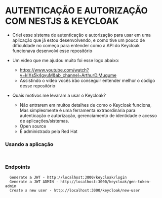 # AUTENTICAÇÃO E AUTORIZAÇÃO COM NESTJS & KEYCLOAK

- Criei esse sistema de autenticação e autorização para usar em uma aplicação que já estou desenvolvendo, e como tive um pouco de dificuldade no começo para entender como a API do Keycloak funcionava desenvolvi esse repositório

- Um vídeo que me ajudou muito foi esse logo abaixo:
  - https://www.youtube.com/watch?v=kIXs5k4gyuM&ab_channel=ArthurD.Mugume
  - Assistindo o vídeo vocês irão conseguir entender melhor o código desse repositório

- Quais motivos me levaram a usar o Keycloak?
  - Não entrarem em muitos detalhes de como o Keycloak funciona, Mas simplesmente é uma ferramenta extraordinária para autenticação e autorização, gerenciamento de identidade e acesso de aplicações/sistemas.
  - Open source
  - É administrado pela Red Hat

### Usando a aplicação

~~~
  
~~~

### Endpoints

~~~http
  Generate a JWT - http://localhost:3000/keycloak/login
  Generate a JWT ADMIN - http://localhost:3000/keycloak/gen-token-admin
  Create a new user - http://localhost:3000/keycloak/new-user
~~~